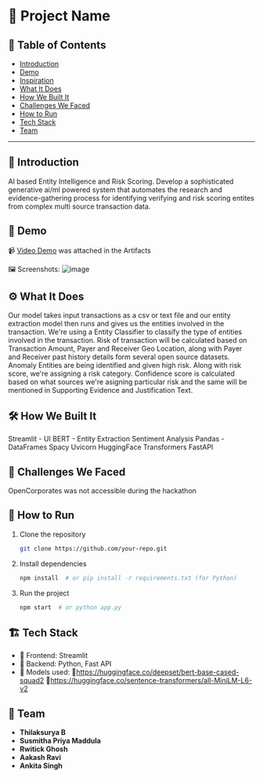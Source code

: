 # 🚀 Project Name

## 📌 Table of Contents
- [Introduction](#introduction)
- [Demo](#demo)
- [Inspiration](#inspiration)
- [What It Does](#what-it-does)
- [How We Built It](#how-we-built-it)
- [Challenges We Faced](#challenges-we-faced)
- [How to Run](#how-to-run)
- [Tech Stack](#tech-stack)
- [Team](#team)

---

## 🎯 Introduction
AI based Entity Intelligence and Risk Scoring. Develop a sophisticated generative ai/ml powered system that automates the research and evidence-gathering process for identifying verifying and risk scoring entites from complex multi source transaction data.
## 🎥 Demo
📹 [Video Demo](#) was attached in the Artifacts

🖼️ Screenshots:
![image](https://github.com/user-attachments/assets/44ad5957-11fe-4ac9-bc0e-9b99b3edf00f)


## ⚙️ What It Does
Our model takes input transactions as a csv or text file and our entity extraction model then runs and gives us the entities involved in the transaction. We're using a Entity Classifier to classify the type of entities involved in the transaction. Risk of transaction will be calculated based on Transaction Amount, Payer and Receiver Geo Location, along with Payer and Receiver past history details form several open source datasets. Anomaly Entities are being identified and given high risk. Along with risk score, we're assigning a risk category. Confidence score is calculated based on what sources we're asigning particular risk and the same will be mentioned in Supporting Evidence and Justification Text.

## 🛠️ How We Built It
Streamlit - UI
BERT - Entity Extraction
Sentiment Analysis
Pandas - DataFrames
Spacy 
Uvicorn
HuggingFace Transformers
FastAPI

## 🚧 Challenges We Faced
OpenCorporates was not accessible during the hackathon 

## 🏃 How to Run
1. Clone the repository  
   ```sh
   git clone https://github.com/your-repo.git
   ```
2. Install dependencies  
   ```sh
   npm install  # or pip install -r requirements.txt (for Python)
   ```
3. Run the project  
   ```sh
   npm start  # or python app.py
   ```

## 🏗️ Tech Stack
- 🔹 Frontend: Streamlit
- 🔹 Backend: Python, Fast API
- 🔹 Models used:
     🔹https://huggingface.co/deepset/bert-base-cased-squad2
     🔹https://huggingface.co/sentence-transformers/all-MiniLM-L6-v2


## 👥 Team
- **Thilaksurya B**
- **Susmitha Priya Maddula**
- **Rwitick Ghosh**
- **Aakash Ravi**
- **Ankita Singh**
